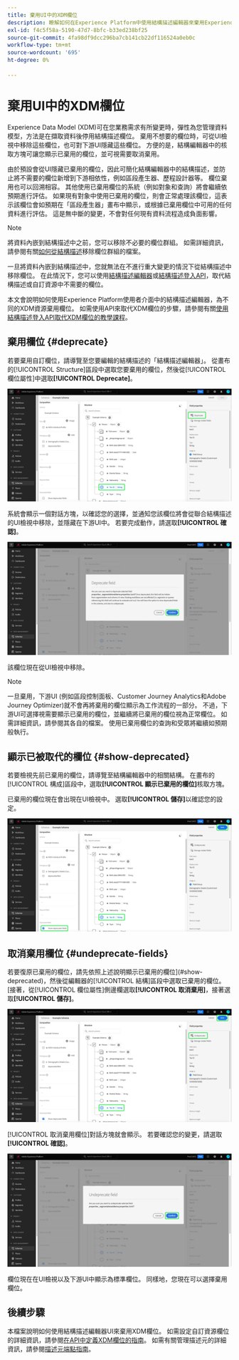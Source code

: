 ```yaml
---
title: 棄用UI中的XDM欄位
description: 瞭解如何在Experience Platform中使用結構描述編輯器來棄用Experience Data Model (XDM)欄位。
exl-id: f4c5f58a-5190-47d7-8bfc-b33ed238bf25
source-git-commit: 4fa98df9dcc296ba7cb141cb22df116524a0eb0c
workflow-type: tm+mt
source-wordcount: '695'
ht-degree: 0%

---
```


# 棄用UI中的XDM欄位

Experience Data Model (XDM)可在您業務需求有所變更時，彈性為您管理資料模型，方法是在擷取資料後停用結構描述欄位。 棄用不想要的欄位時，可從UI檢視中移除這些欄位，也可對下游UI隱藏這些欄位。 方便的是，結構編輯器中的核取方塊可讓您顯示已棄用的欄位，並可視需要取消棄用。

由於預設會從UI隱藏已棄用的欄位，因此可簡化結構編輯器中的結構描述，並防止將不需要的欄位新增到下游相依性，例如區段產生器、歷程設計器等。 欄位棄用也可以回溯相容。 其他使用已棄用欄位的系統（例如對象和查詢）將會繼續依預期進行評估。 如果現有對象中使用已棄用的欄位，則會正常處理該欄位，這表示該欄位會如預期在「區段產生器」畫布中顯示，或根據已棄用欄位中可用的任何資料進行評估。 這是無中斷的變更，不會對任何現有資料流程造成負面影響。

>[!NOTE]
>
>將資料內嵌到結構描述中之前，您可以移除不必要的欄位群組。 如需詳細資訊，請參閱有關[如何從結構描述](../ui/resources/schemas.md#remove-fields)移除欄位群組的檔案。

一旦將資料內嵌到結構描述中，您就無法在不進行重大變更的情況下從結構描述中移除欄位。 在此情況下，您可以使用[結構描述編輯器](./create-schema-ui.md)或[結構描述登入API](https://developer.adobe.com/experience-platform-apis/references/schema-registry/)，取代結構描述或自訂資源中不需要的欄位。

本文會說明如何使用Experience Platform使用者介面中的結構描述編輯器，為不同的XDM資源棄用欄位。 如需使用API來取代XDM欄位的步驟，請參閱有關[使用結構描述登入API取代XDM欄位的教學課程](./field-deprecation-api.md)。

## 棄用欄位 {#deprecate}

若要棄用自訂欄位，請導覽至您要編輯的結構描述的「結構描述編輯器」。 從畫布的[!UICONTROL Structure]區段中選取您要棄用的欄位，然後從[!UICONTROL 欄位屬性]中選取&#x200B;**[!UICONTROL Deprecate]**。

![已選取欄位且已反白的結構描述編輯器。](../images/tutorials/field-deprecation/deprecate-single-field.png)

系統會顯示一個對話方塊，以確認您的選擇，並通知您該欄位將會從聯合結構描述的UI檢視中移除，並隱藏在下游UI中。 若要完成動作，請選取&#x200B;**[!UICONTROL 確認]**。

![反白顯示Confirm的Deprecate欄位對話方塊。](../images/tutorials/field-deprecation/deprecate-field-dialog.png)

該欄位現在從UI檢視中移除。

>[!NOTE]
>
>一旦棄用，下游UI (例如區段控制面板、Customer Journey Analytics和Adobe Journey Optimizer)就不會再將棄用的欄位顯示為工作流程的一部分。 不過，下游UI可選擇視需要顯示已棄用的欄位，並繼續將已棄用的欄位視為正常欄位。 如需詳細資訊，請參閱其各自的檔案。 使用已棄用欄位的查詢和受眾將繼續如預期般執行。

## 顯示已被取代的欄位 {#show-deprecated}

若要檢視先前已棄用的欄位，請導覽至結構編輯器中的相關結構。 在畫布的[!UICONTROL 構成]區段中，選取&#x200B;**[!UICONTROL 顯示已棄用的欄位]**&#x200B;核取方塊。

已棄用的欄位現在會出現在UI檢視中。 選取&#x200B;**[!UICONTROL 儲存]**&#x200B;以確認您的設定。

![結構描述編輯器已選取欄位，顯示已棄用的欄位，並醒目提示儲存。](../images/tutorials/field-deprecation/show-deprecated-fields.png)

## 取消棄用欄位 {#undeprecate-fields}

若要復原已棄用的欄位，請先依照上述說明顯示已棄用的欄位](#show-deprecated)，然後從編輯器的[!UICONTROL 結構]區段中選取已棄用的欄位。 [接著，從[!UICONTROL 欄位屬性]側邊欄選取&#x200B;**[!UICONTROL 取消棄用]**，接著選取&#x200B;**[!UICONTROL 儲存]**。

![結構描述編輯器，包含已棄用的欄位、取消棄用和醒目提示的儲存。](../images/tutorials/field-deprecation/undeprecate-single-field.png)

[!UICONTROL 取消棄用欄位]對話方塊就會顯示。 若要確認您的變更，請選取&#x200B;**[!UICONTROL 確認]**。

![反白顯示[!UICONTROL 取消棄用欄位]的確認對話方塊。](../images/tutorials/field-deprecation/undeprecate-field-dialog.png)

欄位現在在UI檢視以及下游UI中顯示為標準欄位。 同樣地，您現在可以選擇棄用欄位。

## 後續步驟

本檔案說明如何使用結構描述編輯器UI來棄用XDM欄位。 如需設定自訂資源欄位的詳細資訊，請參閱[在API中定義XDM欄位的指南](./custom-fields-api.md)。 如需有關管理描述元的詳細資訊，請參閱[描述元端點指南](../api/descriptors.md)。
